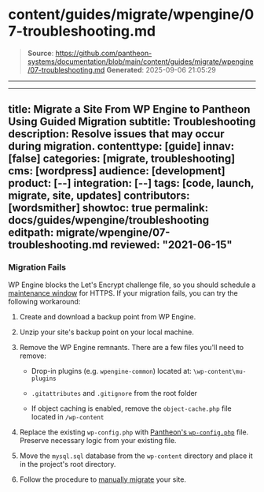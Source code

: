 # content/guides/migrate/wpengine/07-troubleshooting.md

> **Source**: https://github.com/pantheon-systems/documentation/blob/main/content/guides/migrate/wpengine/07-troubleshooting.md
> **Generated**: 2025-09-06 21:05:29

---

---
title: Migrate a Site From WP Engine to Pantheon Using Guided Migration
subtitle: Troubleshooting
description: Resolve issues that may occur during migration.
contenttype: [guide]
innav: [false]
categories: [migrate, troubleshooting]
cms: [wordpress]
audience: [development]
product: [--]
integration: [--]
tags: [code, launch, migrate, site, updates]
contributors: [wordsmither]
showtoc: true
permalink: docs/guides/wpengine/troubleshooting
editpath: migrate/wpengine/07-troubleshooting.md
reviewed: "2021-06-15"
---

<Partial file="migrate/troubleshooting-migrate-general.md" />

### Migration Fails

WP Engine blocks the Let's Encrypt challenge file, so you should schedule a [maintenance window](/guides/launch/domains/#maintenance-window) for HTTPS. If your migration fails, you can try the following workaround:

1. Create and download a backup point from WP Engine.

2. Unzip your site's backup point on your local machine.

3. Remove the WP Engine remnants. There are a few files you'll need to remove:

   - Drop-in plugins (e.g. `wpengine-common`) located at: `\wp-content\mu-plugins`

   - `.gitattributes` and `.gitignore` from the root folder

   - If object caching is enabled, remove the `object-cache.php` file located in `/wp-content`

4. Replace the existing `wp-config.php` with [Pantheon's `wp-config.php`](https://github.com/pantheon-systems/WordPress/blob/default/wp-config.php) file. Preserve necessary logic from your existing file.

5. Move the `mysql.sql` database from the `wp-content` directory and place it in the project's root directory.

6. Follow the procedure to [manually migrate](/migrate-manual) your site.

<Partial file="migrate/troubleshooting-wordpress.md" />
